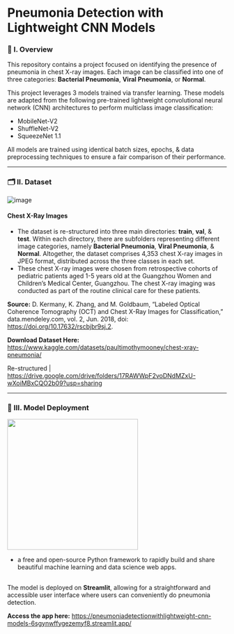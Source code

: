 # Pneumonia Detection with Lightweight CNN Models

### 🧐 I. Overview
This repository contains a project focused on identifying the presence of pneumonia in chest X-ray images. Each image can be classified into one of three categories: **Bacterial Pneumonia**, **Viral Pneumonia**, or **Normal**.

This project leverages 3 models trained via transfer learning. These models are adapted from the following pre-trained lightweight convolutional neural network (CNN) architectures to perform multiclass image classification:
- MobileNet-V2
- ShuffleNet-V2
- SqueezeNet 1.1

All models are trained using identical batch sizes, epochs, & data preprocessing techniques to ensure a fair comparison of their performance.

----------------------

### 🗂️ II. Dataset
![image](https://github.com/m3mentomor1/Pneumonia_Detection_with_Lightweight-CNN-Models/assets/95956735/ac6adea5-0215-4ee9-b20b-d64a56e9237c)

#### Chest X-Ray Images
- The dataset is re-structured into three main directories: **train**, **val**, & **test**. Within each directory, there are subfolders representing different image categories, namely **Bacterial Pneumonia**, **Viral Pneumonia**, & **Normal**. Altogether, the dataset comprises 4,353 chest X-ray images in JPEG format, distributed across the three classes in each set.
- These chest X-ray images were chosen from retrospective cohorts of pediatric patients aged 1-5 years old at the Guangzhou Women and Children’s Medical Center, Guangzhou. The chest X-ray imaging was conducted as part of the routine clinical care for these patients.

**Source:** D. Kermany, K. Zhang, and M. Goldbaum, “Labeled Optical Coherence Tomography (OCT) and Chest X-Ray Images for Classification,” data.mendeley.com, vol. 2, Jun. 2018, doi: https://doi.org/10.17632/rscbjbr9sj.2.

**Download Dataset Here:** 
https://www.kaggle.com/datasets/paultimothymooney/chest-xray-pneumonia/

Re-structured | https://drive.google.com/drive/folders/17RAWWpF2voDNdMZxU-wXoiMBxCQO2b09?usp=sharing

----------------------

### 🚀 III. Model Deployment
<img src="https://github.com/m3mentomor1/Breast-Cancer-Image-Classification-with-DenseNet121/assets/95956735/6d0001fd-6890-44aa-8f25-223b21e8ab39" width="300" />

- a free and open-source Python framework to rapidly build and share beautiful machine learning and data science web apps. 
##
The model is deployed on **Streamlit**, allowing for a straightforward and accessible user interface where users can conveniently do pneumonia detection.

**Access the app here:** https://pneumoniadetectionwithlightweight-cnn-models-6sgynwffygezemyf8.streamlit.app/










